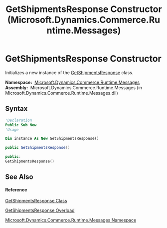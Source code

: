 ﻿---
title: GetShipmentsResponse Constructor  (Microsoft.Dynamics.Commerce.Runtime.Messages)
TOCTitle: GetShipmentsResponse Constructor
ms:assetid: M:Microsoft.Dynamics.Commerce.Runtime.Messages.GetShipmentsResponse.#ctor
ms:mtpsurl: https://technet.microsoft.com/en-us/library/microsoft.dynamics.commerce.runtime.messages.getshipmentsresponse.getshipmentsresponse(v=AX.60)
ms:contentKeyID: 49825265
ms.date: 05/18/2015
mtps_version: v=AX.60
dev_langs:
- vb
- csharp
- c++
---

# GetShipmentsResponse Constructor

Initializes a new instance of the [GetShipmentsResponse](getshipmentsresponse-class-microsoft-dynamics-commerce-runtime-messages.md) class.

**Namespace:**  [Microsoft.Dynamics.Commerce.Runtime.Messages](microsoft-dynamics-commerce-runtime-messages-namespace.md)  
**Assembly:**  Microsoft.Dynamics.Commerce.Runtime.Messages (in Microsoft.Dynamics.Commerce.Runtime.Messages.dll)

## Syntax

``` vb
'Declaration
Public Sub New
'Usage

Dim instance As New GetShipmentsResponse()
```

``` csharp
public GetShipmentsResponse()
```

``` c++
public:
GetShipmentsResponse()
```

## See Also

#### Reference

[GetShipmentsResponse Class](getshipmentsresponse-class-microsoft-dynamics-commerce-runtime-messages.md)

[GetShipmentsResponse Overload](getshipmentsresponse-constructor-microsoft-dynamics-commerce-runtime-messages.md)

[Microsoft.Dynamics.Commerce.Runtime.Messages Namespace](microsoft-dynamics-commerce-runtime-messages-namespace.md)


